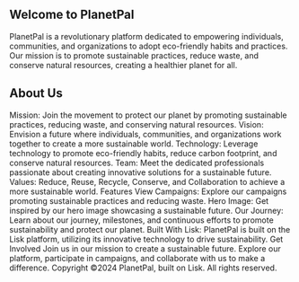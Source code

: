 ## Welcome to PlanetPal
PlanetPal is a revolutionary platform dedicated to empowering individuals, communities, and organizations to adopt eco-friendly habits and practices. Our mission is to promote sustainable practices, reduce waste, and conserve natural resources, creating a healthier planet for all.
## About Us
Mission: Join the movement to protect our planet by promoting sustainable practices, reducing waste, and conserving natural resources.
Vision: Envision a future where individuals, communities, and organizations work together to create a more sustainable world.
Technology: Leverage technology to promote eco-friendly habits, reduce carbon footprint, and conserve natural resources.
Team: Meet the dedicated professionals passionate about creating innovative solutions for a sustainable future.
Values: Reduce, Reuse, Recycle, Conserve, and Collaboration to achieve a more sustainable world.
Features
View Campaigns: Explore our campaigns promoting sustainable practices and reducing waste.
Hero Image: Get inspired by our hero image showcasing a sustainable future.
Our Journey: Learn about our journey, milestones, and continuous efforts to promote sustainability and protect our planet.
Built With
Lisk: PlanetPal is built on the Lisk platform, utilizing its innovative technology to drive sustainability.
Get Involved
Join us in our mission to create a sustainable future. Explore our platform, participate in campaigns, and collaborate with us to make a difference.
Copyright
©️2024 PlanetPal, built on Lisk. All rights reserved.
